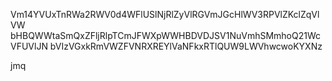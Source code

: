 Vm14YVUxTnRWa2RWV0d4WFlUSlNjRlZyVlRGVmJGcHlWV3RPVlZKclZqVlVW
bHBQWWtaSmQxZFljRlpTCmJFWXpWWHBDVDJSV1NuVmhSMmhoQ21WcVFUVlJN
bVIzVGxkRmVWZFVNRXREYlVaNFkxRTlQUW9LWVhwcwoKYXNz

jmq